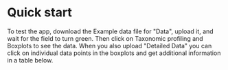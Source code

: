 # Quick start

To test the app, download the Example data file for "Data", upload it, and wait for the field to turn green. Then click on Taxonomic profiling and Boxplots to see the data. When you also upload "Detailed Data" you can click on individual data points in the boxplots and get additional information in a table below.
